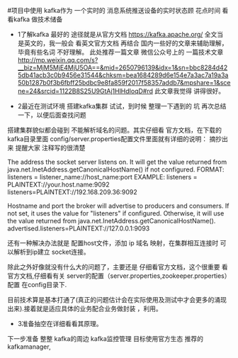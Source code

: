 #项目中使用 kafka作为 一个实时的 消息系统推送设备的实时状态顾 花点时间 看看kafka 做技术储备

* 1了解kafka 最好的 途径就是从官方文档 
https://kafka.apache.org/ 
全文当 是英文的，我一般会 看英文官方文档 再结合 国内一些好的文章来辅助理解，毕竟有些名词 不好理解。
此处推荐一篇文章 微信公众号上的 一篇技术文章
http://mp.weixin.qq.com/s?__biz=MjM5MjE4MjU5OA==&mid=2650796139&idx=1&sn=bbc8284d425db41acb3c0b9456e31544&chksm=bea1684289d6e154e7a3ac7a19a3a50b1287b0f3b6fbff25bdbc9e8fa859f2017f58357addb7&mpshare=1&scene=24&srcid=1122B8S25U9GtAj1HlHdIoqD#rd
此文章我觉得 讲得很好。

* 2最近在测试环境 搭建kafka集群 试试，到时候 整理一下遇到的 坑 再次总结一下，以便后面查找问题 

搭建集群貌似都会碰到 不能解析域名的问题。其实仔细看 官方文档，在下载的kafka目录里面 config/server.properties配置文件里面就有详细的说明：
摘抄出来 提醒大家 注释写的很清楚

 The address the socket server listens on. It will get the value returned from 
 java.net.InetAddress.getCanonicalHostName() if not configured.
   FORMAT:
     listeners = listener_name://host_name:port
   EXAMPLE:
     listeners = PLAINTEXT://your.host.name:9092
listeners=PLAINTEXT://192.168.209.36:9092

Hostname and port the broker will advertise to producers and consumers. If not set, 
it uses the value for "listeners" if configured.  Otherwise, it will use the value
returned from java.net.InetAddress.getCanonicalHostName().
advertised.listeners=PLAINTEXT://127.0.0.1:9093

还有一种解决办法就是 配置host文件，添加 ip 域名 映射，在集群相互连接时 可以解析到ip建立 socket连接。

除此之外好像就没有什么大的问题了，主要还是 仔细看官方文档，这个很重要 看官方文档,仔细看有关 server的配置（server.properties,zookeeper.properties）配置 在config目录下.

目前技术算是基本打通了(真正的问题估计会在实际使用及测试中才会更多的涌现出来).接着就是适应具体的业务配合业务做封装 ，利用。

* 3准备抽空在详细看看其原理。

下一步准备 整整 kafka的周边 kafka监控管理 
目标使用官方生态 推荐的 kafkamanager,

